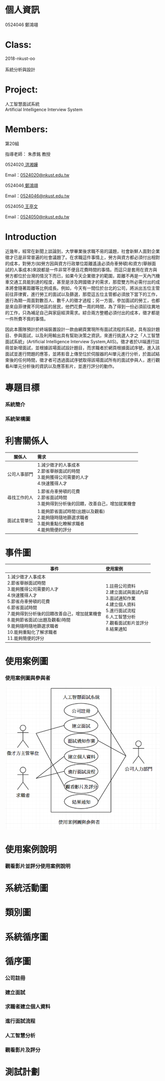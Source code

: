# 個人資訊 
0524046 鄭鴻翊
# Class:
2018-nkust-oo<br>  
系統分析與設計
# Project:
人工智慧面試系統<br>  Artificial Intelligence Interview System
# Members:
第20組

指導老師： 朱彥銘 教授

0524020<a href="https://github.com/0524020"> 洪湘嬅<a>

Email：0524020@nkust.edu.tw


0524046<a href="https://github.com/honyi1013"> 鄭鴻翊</a> 

Email：0524046@nkust.edu.tw


0524050<a href="https://github.com/Awen0524050"> 王亭文</a>

Email：0524050@nkust.edu.tw


# Introduction
近幾年，經常在新聞上談論到，大學畢業後求職不易的議題，社會新鮮人面對企業徵才已是非常普遍的社會議題了。在求職這件事情上，勞方與資方都必須付出相對的成本，對勞方(如勞方因與資方行政單位距離遙遠必須舟車勞頓)和資方(舉辦面試的人事成本)來說都是一件非常不便且花費時間的事情。而這只是套用在資方與勞方都位於台灣的情況下而已，如果今天企業徵才的範圍，距離不再是一天內汽機車交通工具能到達的程度，甚至是涉及跨國徵才的需求，那麼雙方所必需付出的成本將會隨著距離等比例成長。例如，今天有一間位於台北的公司，將派出五位主管前往菲律賓，進行勞工的面試以及篩選，那麼這五位主管都必須放下當下的工作，進行為期一周面對數百人、數千人的徵才過程；另一方面，參加面試的勞工，也都是來自菲律賓不同地區的居民，他們花費一周的時間，為了得到一份必須前往異地的工作，只為補足自己與家庭經濟需求。綜合兩方整體必須付出的成本，徵才都是一件所費不貲的事情。

因此本團隊預計於終端裝置設計一款由網頁實現所有面試流程的系統，具有設計題目、參與面試，以及利用輸出具有幫助決策之資訊，來進行挑選人才之「人工智慧面試系統」(Artificial Intelligence Interview System,AIIS)。徵才者於UI端進行註冊並新增面試，並根據該場面試設計題目，而求職者於網頁根據面試序號，進入該面試並進行問題的應答，並將影音上傳至位於伺服器的AI單元進行分析，於面試結束後的任何時間，徵才者可透過面試序號取得該場面試所有的面試參與人，進行觀看AI單元分析後的資訊以及應答影片，並進行評分的動作。

# 專題目標
### 系統簡介
### 系統架構圖

# 利害關係人
 關係人       | 需求
--------------|:---------------
公司人事部門   |  1.減少徵才的人事成本 <br>  2.節省舉辦面試的時間 <br>  3.能夠獲得公司需要的人才 <br>  4.快速獲得人才 
尋找工作的人   |  1.節省舟車勞頓的花費 <br>  2.節省面試時間 <br>  3.能夠得到分析後的回饋，改善自己，增加就業機會
面試主管單位   |  1.能夠節省面試時間(出題以及觀看)   <br>  2.能夠隨時隨地篩選求職者  <br> 3.能夠重點化瞭解求職者  <br> 4.能夠簡便的評分
     
# 事件圖

事件    | 使用案例
--------|:---------------------
1.減少徵才人事成本<br>2.節省舉辦面試時間<br>3.能夠獲得公司需要的人才<br>4.快速獲得人才<br>5.節省舟車勞頓的花費<br>6.節省面試時間<br>7.能夠得到分析後的回饋改善自己，增加就業機會<br>8.能夠節省面試(出題及觀看)時間<br>9.能夠隨時隨地篩選求職者<br>10.能夠重點化了解求職者<br>11.能夠簡便的評分|1.註冊公司資料<br>2.建立面試與面試內容<br>3.面試通知作業<br>4.建立個人資料<br>5.進行面試流程<br>6.人工智慧分析<br>7.觀看面試影片並評分<br>8.結果通知


# 使用案例圖

### 使用案例圖與參與者
<img src="doc/系統案例與參與者圖2.png" width="550">

# 使用案例說明

### 觀看影片並評分使用案例說明

# 系統活動圖

# 類別圖
# 系統循序圖
# 循序圖
### 公司註冊
### 建立面試
### 求職者建立個人資料
### 進行面試流程
### 人工智慧分析
### 觀看影片及評分
# 測試計劃
